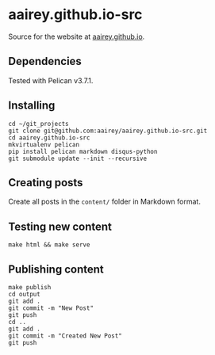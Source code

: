 # aairey.github.io-src
Source for the website at [aairey.github.io](http://aairey.github.io).

## Dependencies

Tested with Pelican v3.7.1.

## Installing

    cd ~/git_projects
    git clone git@github.com:aairey/aairey.github.io-src.git
    cd aairey.github.io-src
    mkvirtualenv pelican
    pip install pelican markdown disqus-python
    git submodule update --init --recursive

## Creating posts

Create all posts in the `content/` folder in Markdown format.

## Testing new content

    make html && make serve

## Publishing content

    make publish
    cd output
    git add .
    git commit -m "New Post"
    git push
    cd ..
    git add .
    git commit -m "Created New Post"
    git push

